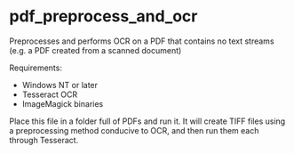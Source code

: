 pdf_preprocess_and_ocr
======================

Preprocesses and performs OCR on a PDF that contains no text streams (e.g. a PDF created from a scanned document)

Requirements:
 - Windows NT or later
 - Tesseract OCR
 - ImageMagick binaries

Place this file in a folder full of PDFs and run it. It will create TIFF files using a preprocessing method conducive to OCR, and then run them each through Tesseract.
